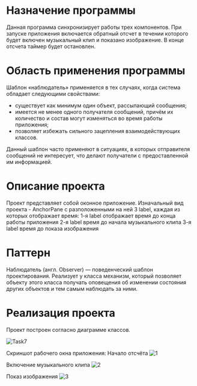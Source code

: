 
# Назначение программы

Данная программа синхронизирует работы трех компонентов. При запуске приложения включается обратный отсчет в течении которого будет включен музыкальный клип и показано изображение. В конце отсчета таймер будет остановлен.

# Область применения программы

Шаблон «наблюдатель» применяется в тех случаях, когда система обладает следующими свойствами:

* существует как минимум один объект, рассылающий сообщения;
* имеется не менее одного получателя сообщений, причём их количество и состав могут изменяться во время работы приложения;
* позволяет избежать сильного зацепления взаимодействующих классов.

Данный шаблон часто применяют в ситуациях, в которых отправителя сообщений не интересует, что делают получатели с предоставленной им информацией.

# Описание проекта

Проект представляет собой оконное приложение. Изначальный вид проекта - AnchorPane с разположенными на ней 3 label, каждая из которых отображает время:
1-я label отображает время до конца работы приложения
2-я label время до начала музыкального клипа
3-я label время до показа изображения

# Паттерн

Наблюдатель (англ. Observer) — поведенческий шаблон проектирования. Реализует у класса механизм, который позволяет объекту этого класса получать оповещения об изменении состояния других объектов и тем самым наблюдать за ними.

# Реализация проекта

Проект построен согласно диаграмме классов.

![Task7](https://user-images.githubusercontent.com/80450495/114278316-ea512f80-9a37-11eb-84a2-738be050fac8.png)

Скриншот рабочего окна приложения:
Начало отсчёта
![1](https://user-images.githubusercontent.com/80450495/114279022-3e114800-9a3b-11eb-8de6-2c46834e8eff.png)

Включение музыкального клипа
![2](https://user-images.githubusercontent.com/80450495/114279024-3ea9de80-9a3b-11eb-8315-9d59579d3946.png)

Показ изображения
![3](https://user-images.githubusercontent.com/80450495/114279026-3ea9de80-9a3b-11eb-80ff-f9ade4036820.png)

